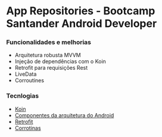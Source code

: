 # App Repositories - Bootcamp Santander Android Developer

### Funcionalidades e melhorias
* Arquitetura robusta MVVM
* Injeção de dependências com o Koin
* Retrofit para requisições Rest
* LiveData
* Corroutines

### Tecnlogias

* [Koin](https://insert-koin.io/docs/reference/introduction)
* [Componentes da arquitetura do Android](https://developer.android.com/topic/libraries/architecture?hl=pt-br)
* [Retrofit](https://square.github.io/retrofit/)
* [Corrotinas](https://developer.android.com/kotlin/coroutines?hl=pt-br)
